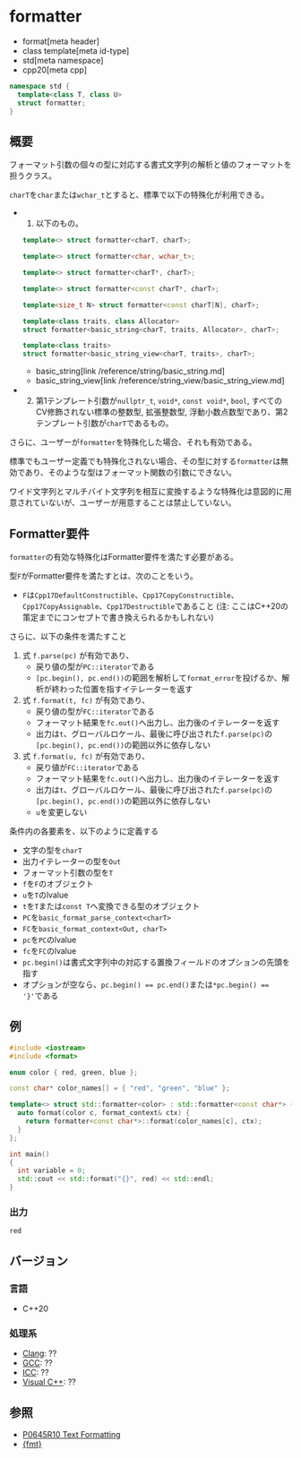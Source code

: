# formatter

* format[meta header]
* class template[meta id-type]
* std[meta namespace]
* cpp20[meta cpp]

```cpp
namespace std {
  template<class T, class U>
  struct formatter;
}
```

## 概要
フォーマット引数の個々の型に対応する書式文字列の解析と値のフォーマットを担うクラス。

`charT`を`char`または`wchar_t`とすると、標準で以下の特殊化が利用できる。

- 1. 以下のもの。
    ```cpp
    template<> struct formatter<charT, charT>;

    template<> struct formatter<char, wchar_t>;

    template<> struct formatter<charT*, charT>;

    template<> struct formatter<const charT*, charT>;

    template<size_t N> struct formatter<const charT[N], charT>;

    template<class traits, class Allocator>
    struct formatter<basic_string<charT, traits, Allocator>, charT>;

    template<class traits>
    struct formatter<basic_string_view<charT, traits>, charT>;
    ```
    * basic_string[link /reference/string/basic_string.md]
    * basic_string_view[link /reference/string_view/basic_string_view.md]

- 2. 第1テンプレート引数が`nullptr_t`, `void*`, `const void*`, `bool`, すべてのCV修飾されない標準の整数型, 拡張整数型, 浮動小数点数型であり、第2テンプレート引数が`charT`であるもの。

さらに、ユーザーが`formatter`を特殊化した場合、それも有効である。

標準でもユーザー定義でも特殊化されない場合、その型に対する`formatter`は無効であり、そのような型はフォーマット関数の引数にできない。

ワイド文字列とマルチバイト文字列を相互に変換するような特殊化は意図的に用意されていないが、ユーザーが用意することは禁止していない。

## Formatter要件

`formatter`の有効な特殊化はFormatter要件を満たす必要がある。

型`F`がFormatter要件を満たすとは、次のことをいう。

* `F`は`Cpp17DefaultConstructible`、`Cpp17CopyConstructible`、`Cpp17CopyAssignable`、`Cpp17Destructible`であること (注: ここはC++20の策定までにコンセプトで書き換えられるかもしれない)

さらに、以下の条件を満たすこと

1. 式 `f.parse(pc)` が有効であり、
    * 戻り値の型が`PC::iterator`である
    * `[pc.begin(), pc.end())`の範囲を解析して`format_error`を投げるか、解析が終わった位置を指すイテレーターを返す
2. 式 `f.format(t, fc)` が有効であり、
    * 戻り値の型が`FC::iterator`である
    * フォーマット結果を`fc.out()`へ出力し、出力後のイテレーターを返す
    * 出力は`t`、グローバルロケール、最後に呼び出された`f.parse(pc)`の`[pc.begin(), pc.end())`の範囲以外に依存しない
3. 式 `f.format(u, fc)` が有効であり、
    * 戻り値が`FC::iterator`である
    * フォーマット結果を`fc.out()`へ出力し、出力後のイテレーターを返す
    * 出力は`t`、グローバルロケール、最後に呼び出された`f.parse(pc)`の`[pc.begin(), pc.end())`の範囲以外に依存しない
    * `u`を変更しない

条件内の各要素を、以下のように定義する

* 文字の型を`charT`
* 出力イテレーターの型を`Out`
* フォーマット引数の型を`T`
* `f`を`F`のオブジェクト
* `u`を`T`のlvalue
* `t`を`T`または`const T`へ変換できる型のオブジェクト
* `PC`を`basic_format_parse_context<charT>`
* `FC`を`basic_format_context<Out, charT>`
* `pc`を`PC`のlvalue
* `fc`を`FC`のlvalue
* `pc.begin()`は書式文字列中の対応する置換フィールドのオプションの先頭を指す
* オプションが空なら、`pc.begin() == pc.end()`または`*pc.begin() == '}'`である

## 例
```cpp example
#include <iostream>
#include <format>

enum color { red, green, blue };

const char* color_names[] = { "red", "green", "blue" };

template<> struct std::formatter<color> : std::formatter<const char*> {
  auto format(color c, format_context& ctx) {
    return formatter<const char*>::format(color_names[c], ctx);
  }
};

int main()
{
  int variable = 0;
  std::cout << std::format("{}", red) << std::endl;
}
```

### 出力
```
red
```

## バージョン
### 言語
- C++20

### 処理系
- [Clang](/implementation.md#clang): ??
- [GCC](/implementation.md#gcc): ??
- [ICC](/implementation.md#icc): ??
- [Visual C++](/implementation.md#visual_cpp): ??

## 参照

* [P0645R10 Text Formatting](http://www.open-std.org/jtc1/sc22/wg21/docs/papers/2019/p0645r10.html)
* [{fmt}](https://github.com/fmtlib/fmt)
